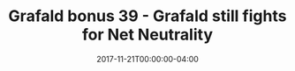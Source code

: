 ---
title: "Grafald bonus 39 - Grafald still fights for Net Neutrality"
type: "image"
date: 2017-11-21T00:00:00-04:00
draft: false
categories: ["Projects"]
image_path: "../img/2017/bonus_39.png"
alt_text: ""
---